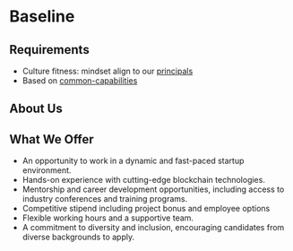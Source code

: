 # Baseline

## Requirements
- Culture fitness: mindset align to our [principals](https://github.com/novax-exchange/.github/tree/main/principals)
- Based on [common-capabilities](https://github.com/novax-exchange/.github/blob/main/principals/README.md#common-capabilities)


## About Us
## What We Offer
- An opportunity to work in a dynamic and fast-paced startup environment.
- Hands-on experience with cutting-edge blockchain technologies.
- Mentorship and career development opportunities, including access to industry conferences and training programs.
- Competitive stipend including project bonus and employee options
- Flexible working hours and a supportive team.
- A commitment to diversity and inclusion, encouraging candidates from diverse backgrounds to apply.
